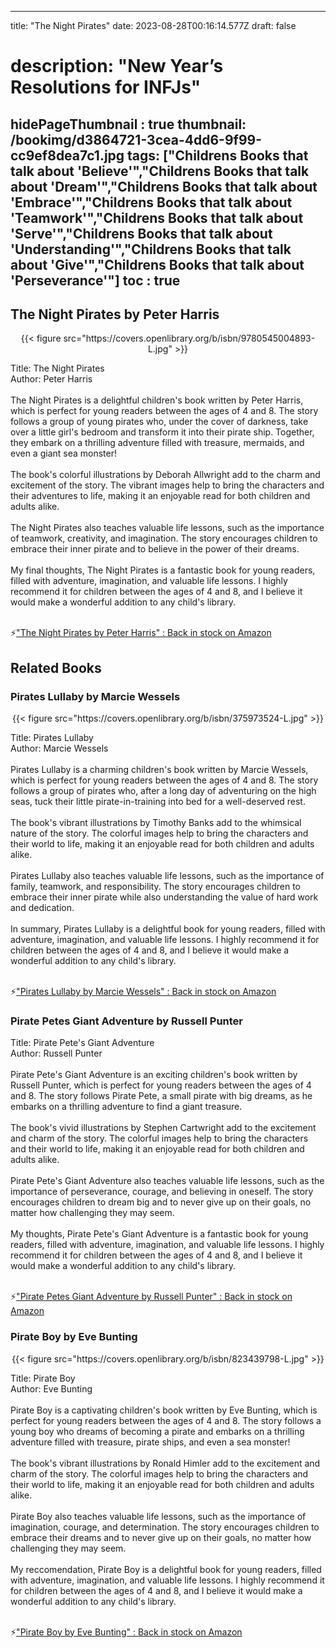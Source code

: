 
---
title: "The Night Pirates"
date: 2023-08-28T00:16:14.577Z
draft: false
# description: "New Year’s Resolutions for INFJs"
hidePageThumbnail : true
thumbnail: /bookimg/d3864721-3cea-4dd6-9f99-cc9ef8dea7c1.jpg
tags: ["Childrens Books that talk about 'Believe'","Childrens Books that talk about 'Dream'","Childrens Books that talk about 'Embrace'","Childrens Books that talk about 'Teamwork'","Childrens Books that talk about 'Serve'","Childrens Books that talk about 'Understanding'","Childrens Books that talk about 'Give'","Childrens Books that talk about 'Perseverance'"]
toc : true
---
## The Night Pirates by Peter Harris

<center>
{{< figure src="https://covers.openlibrary.org/b/isbn/9780545004893-L.jpg" >}}
</center>

Title: The Night Pirates</br>
Author: Peter Harris</br></br>
The Night Pirates is a delightful children's book written by Peter Harris, which is perfect for young readers between the ages of 4 and 8. The story follows a group of young pirates who, under the cover of darkness, take over a little girl's bedroom and transform it into their pirate ship. Together, they embark on a thrilling adventure filled with treasure, mermaids, and even a giant sea monster!</br></br>
The book's colorful illustrations by Deborah Allwright add to the charm and excitement of the story. The vibrant images help to bring the characters and their adventures to life, making it an enjoyable read for both children and adults alike.</br></br>
The Night Pirates also teaches valuable life lessons, such as the importance of teamwork, creativity, and imagination. The story encourages children to embrace their inner pirate and to believe in the power of their dreams.</br></br>
My final thoughts, The Night Pirates is a fantastic book for young readers, filled with adventure, imagination, and valuable life lessons. I highly recommend it for children between the ages of 4 and 8, and I believe it would make a wonderful addition to any child's library.</br></br>

<p>⚡<a id="aflink" href="https://www.amazon.com/gp/search?ie=UTF8&tag=klayu00-20&linkCode=ur2&linkId=6639bed89a8ad8dd2705e40644eb43d3&camp=1789&creative=9325&index=books&keywords=The Night Pirates by Peter Harris" class="one" target="_blank" title='"The Night Pirates by Peter Harris" : Back in stock on Amazon'>"The Night Pirates by Peter Harris" : Back in stock on Amazon</a></p>

## Related Books
### Pirates Lullaby by Marcie Wessels
<center>
{{< figure src="https://covers.openlibrary.org/b/isbn/375973524-L.jpg" >}}
</center>

Title: Pirates Lullaby</br>
Author: Marcie Wessels</br></br>
Pirates Lullaby is a charming children's book written by Marcie Wessels, which is perfect for young readers between the ages of 4 and 8. The story follows a group of pirates who, after a long day of adventuring on the high seas, tuck their little pirate-in-training into bed for a well-deserved rest.</br></br>
The book's vibrant illustrations by Timothy Banks add to the whimsical nature of the story. The colorful images help to bring the characters and their world to life, making it an enjoyable read for both children and adults alike.</br></br>
Pirates Lullaby also teaches valuable life lessons, such as the importance of family, teamwork, and responsibility. The story encourages children to embrace their inner pirate while also understanding the value of hard work and dedication.</br></br>
In summary, Pirates Lullaby is a delightful book for young readers, filled with adventure, imagination, and valuable life lessons. I highly recommend it for children between the ages of 4 and 8, and I believe it would make a wonderful addition to any child's library.</br></br>

<p>⚡<a id="aflink" href="https://www.amazon.com/gp/search?ie=UTF8&tag=klayu00-20&linkCode=ur2&linkId=6639bed89a8ad8dd2705e40644eb43d3&camp=1789&creative=9325&index=books&keywords=Pirates Lullaby by Marcie Wessels" class="one" target="_blank" title='"Pirates Lullaby by Marcie Wessels" : Back in stock on Amazon'>"Pirates Lullaby by Marcie Wessels" : Back in stock on Amazon</a></p>

### Pirate Petes Giant Adventure by Russell Punter
Title: Pirate Pete's Giant Adventure</br>
Author: Russell Punter</br></br>
Pirate Pete's Giant Adventure is an exciting children's book written by Russell Punter, which is perfect for young readers between the ages of 4 and 8. The story follows Pirate Pete, a small pirate with big dreams, as he embarks on a thrilling adventure to find a giant treasure.</br></br>
The book's vivid illustrations by Stephen Cartwright add to the excitement and charm of the story. The colorful images help to bring the characters and their world to life, making it an enjoyable read for both children and adults alike.</br></br>
Pirate Pete's Giant Adventure also teaches valuable life lessons, such as the importance of perseverance, courage, and believing in oneself. The story encourages children to dream big and to never give up on their goals, no matter how challenging they may seem.</br></br>
My thoughts, Pirate Pete's Giant Adventure is a fantastic book for young readers, filled with adventure, imagination, and valuable life lessons. I highly recommend it for children between the ages of 4 and 8, and I believe it would make a wonderful addition to any child's library.</br></br>

<p>⚡<a id="aflink" href="https://www.amazon.com/gp/search?ie=UTF8&tag=klayu00-20&linkCode=ur2&linkId=6639bed89a8ad8dd2705e40644eb43d3&camp=1789&creative=9325&index=books&keywords=Pirate Petes Giant Adventure by Russell Punter" class="one" target="_blank" title='"Pirate Petes Giant Adventure by Russell Punter" : Back in stock on Amazon'>"Pirate Petes Giant Adventure by Russell Punter" : Back in stock on Amazon</a></p>

### Pirate Boy by Eve Bunting
<center>
{{< figure src="https://covers.openlibrary.org/b/isbn/823439798-L.jpg" >}}
</center>

Title: Pirate Boy</br>
Author: Eve Bunting</br></br>
Pirate Boy is a captivating children's book written by Eve Bunting, which is perfect for young readers between the ages of 4 and 8. The story follows a young boy who dreams of becoming a pirate and embarks on a thrilling adventure filled with treasure, pirate ships, and even a sea monster!</br></br>
The book's vibrant illustrations by Ronald Himler add to the excitement and charm of the story. The colorful images help to bring the characters and their world to life, making it an enjoyable read for both children and adults alike.</br></br>
Pirate Boy also teaches valuable life lessons, such as the importance of imagination, courage, and determination. The story encourages children to embrace their dreams and to never give up on their goals, no matter how challenging they may seem.</br></br>
My reccomendation, Pirate Boy is a delightful book for young readers, filled with adventure, imagination, and valuable life lessons. I highly recommend it for children between the ages of 4 and 8, and I believe it would make a wonderful addition to any child's library.</br></br>

<p>⚡<a id="aflink" href="https://www.amazon.com/gp/search?ie=UTF8&tag=klayu00-20&linkCode=ur2&linkId=6639bed89a8ad8dd2705e40644eb43d3&camp=1789&creative=9325&index=books&keywords=Pirate Boy by Eve Bunting" class="one" target="_blank" title='"Pirate Boy by Eve Bunting" : Back in stock on Amazon'>"Pirate Boy by Eve Bunting" : Back in stock on Amazon</a></p>

